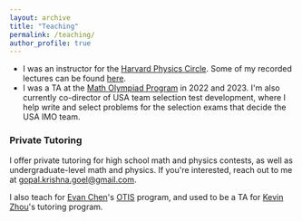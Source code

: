 ```yaml
---
layout: archive
title: "Teaching"
permalink: /teaching/
author_profile: true
---
```


* I was an instructor for the [Harvard Physics Circle](https://amir.seas.harvard.edu/harvard-physics-circle). Some of my recorded lectures can be found [here](https://www.youtube.com/watch?v=-kWUs_PkZ0w&list=PLL60sBeIGeBc1Xw4G0K_S8a6HldlO5BKa).
* I was a TA at the [Math Olympiad Program](https://www.maa.org/the-mathematical-olympiad-program-mop) in 2022 and 2023. I'm also currently co-director of USA team selection test development, where I help write and select problems for the selection exams that decide the USA IMO team.

### Private Tutoring

I offer private tutoring for high school math and physics contests, as well as undergraduate-level math and physics.
If you're interested, reach out to me at gopal.krishna.goel@gmail.com.

I also teach for [Evan Chen](https://web.evanchen.cc/)'s [OTIS](https://web.evanchen.cc/otis.html) program, and used to be a TA for [Kevin Zhou](https://knzhou.github.io/)'s tutoring program.
